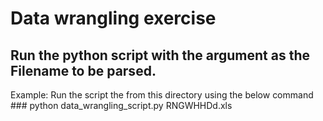 # Data wrangling exercise

## Run the python script with the argument as the Filename to be parsed.
 Example: Run the script the from this directory using the below command
          ### python data_wrangling_script.py RNGWHHDd.xls
